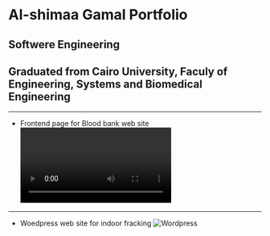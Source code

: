 # Al-shimaa Gamal Portfolio
## Softwere Engineering
## Graduated from Cairo University, Faculy of Engineering, Systems and Biomedical Engineering

-----------------------------------------------------------------------------------------------

- Frontend page for Blood bank web site
![BloodBank](Bloodbank.mp4)
-----------------------------------------------------------------------------------------------
- Woedpress web site for indoor fracking
![Wordpress]({https://github.com/AlshimaaGamalAlsaied/PORTFOLIO/blob/master/wordpress.mp4} "Link Video")